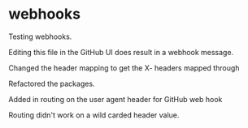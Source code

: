 # webhooks

Testing webhooks.

Editing this file in the GitHub UI does result in a webhook message.

Changed the header mapping to get the X- headers mapped through

Refactored the packages.

Added in routing on the user agent header for GitHub web hook

Routing didn't work on a wild carded header value.

